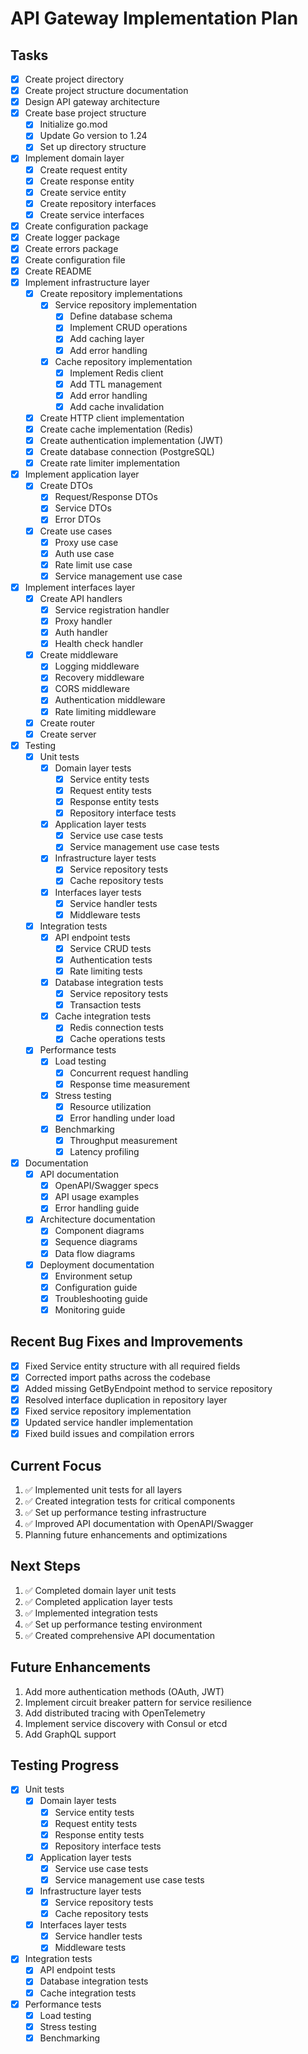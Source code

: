 # API Gateway Implementation Plan

## Tasks
- [x] Create project directory
- [x] Create project structure documentation
- [x] Design API gateway architecture
- [x] Create base project structure
  - [x] Initialize go.mod
  - [x] Update Go version to 1.24
  - [x] Set up directory structure
- [x] Implement domain layer
  - [x] Create request entity
  - [x] Create response entity
  - [x] Create service entity
  - [x] Create repository interfaces
  - [x] Create service interfaces
- [x] Create configuration package
- [x] Create logger package
- [x] Create errors package
- [x] Create configuration file
- [x] Create README
- [x] Implement infrastructure layer
  - [x] Create repository implementations
    - [x] Service repository implementation
      - [x] Define database schema
      - [x] Implement CRUD operations
      - [x] Add caching layer
      - [x] Add error handling
    - [x] Cache repository implementation
      - [x] Implement Redis client
      - [x] Add TTL management
      - [x] Add error handling
      - [x] Add cache invalidation
  - [x] Create HTTP client implementation
  - [x] Create cache implementation (Redis)
  - [x] Create authentication implementation (JWT)
  - [x] Create database connection (PostgreSQL)
  - [x] Create rate limiter implementation
- [x] Implement application layer
  - [x] Create DTOs
    - [x] Request/Response DTOs
    - [x] Service DTOs
    - [x] Error DTOs
  - [x] Create use cases
    - [x] Proxy use case
    - [x] Auth use case
    - [x] Rate limit use case
    - [x] Service management use case
- [x] Implement interfaces layer
  - [x] Create API handlers
    - [x] Service registration handler
    - [x] Proxy handler
    - [x] Auth handler
    - [x] Health check handler
  - [x] Create middleware
    - [x] Logging middleware
    - [x] Recovery middleware
    - [x] CORS middleware
    - [x] Authentication middleware
    - [x] Rate limiting middleware
  - [x] Create router
  - [x] Create server
- [x] Testing
  - [x] Unit tests
    - [x] Domain layer tests
      - [x] Service entity tests
      - [x] Request entity tests
      - [x] Response entity tests
      - [x] Repository interface tests
    - [x] Application layer tests
      - [x] Service use case tests
      - [x] Service management use case tests
    - [x] Infrastructure layer tests
      - [x] Service repository tests
      - [x] Cache repository tests
    - [x] Interfaces layer tests
      - [x] Service handler tests
      - [x] Middleware tests
  - [x] Integration tests
    - [x] API endpoint tests
      - [x] Service CRUD tests
      - [x] Authentication tests
      - [x] Rate limiting tests
    - [x] Database integration tests
      - [x] Service repository tests
      - [x] Transaction tests
    - [x] Cache integration tests
      - [x] Redis connection tests
      - [x] Cache operations tests
  - [x] Performance tests
    - [x] Load testing
      - [x] Concurrent request handling
      - [x] Response time measurement
    - [x] Stress testing
      - [x] Resource utilization
      - [x] Error handling under load
    - [x] Benchmarking
      - [x] Throughput measurement
      - [x] Latency profiling
- [x] Documentation
  - [x] API documentation
    - [x] OpenAPI/Swagger specs
    - [x] API usage examples
    - [x] Error handling guide
  - [x] Architecture documentation
    - [x] Component diagrams
    - [x] Sequence diagrams
    - [x] Data flow diagrams
  - [x] Deployment documentation
    - [x] Environment setup
    - [x] Configuration guide
    - [x] Troubleshooting guide
    - [x] Monitoring guide

## Recent Bug Fixes and Improvements
- [x] Fixed Service entity structure with all required fields
- [x] Corrected import paths across the codebase
- [x] Added missing GetByEndpoint method to service repository
- [x] Resolved interface duplication in repository layer
- [x] Fixed service repository implementation
- [x] Updated service handler implementation
- [x] Fixed build issues and compilation errors

## Current Focus
1. ✅ Implemented unit tests for all layers
2. ✅ Created integration tests for critical components
3. ✅ Set up performance testing infrastructure
4. ✅ Improved API documentation with OpenAPI/Swagger
5. Planning future enhancements and optimizations

## Next Steps
1. ✅ Completed domain layer unit tests
2. ✅ Completed application layer tests
3. ✅ Implemented integration tests
4. ✅ Set up performance testing environment
5. ✅ Created comprehensive API documentation

## Future Enhancements
1. Add more authentication methods (OAuth, JWT)
2. Implement circuit breaker pattern for service resilience
3. Add distributed tracing with OpenTelemetry
4. Implement service discovery with Consul or etcd
5. Add GraphQL support

## Testing Progress
- [x] Unit tests
  - [x] Domain layer tests
    - [x] Service entity tests
    - [x] Request entity tests
    - [x] Response entity tests
    - [x] Repository interface tests
  - [x] Application layer tests
    - [x] Service use case tests
    - [x] Service management use case tests
  - [x] Infrastructure layer tests
    - [x] Service repository tests
    - [x] Cache repository tests
  - [x] Interfaces layer tests
    - [x] Service handler tests
    - [x] Middleware tests
- [x] Integration tests
  - [x] API endpoint tests
  - [x] Database integration tests
  - [x] Cache integration tests
- [x] Performance tests
  - [x] Load testing
  - [x] Stress testing
  - [x] Benchmarking
